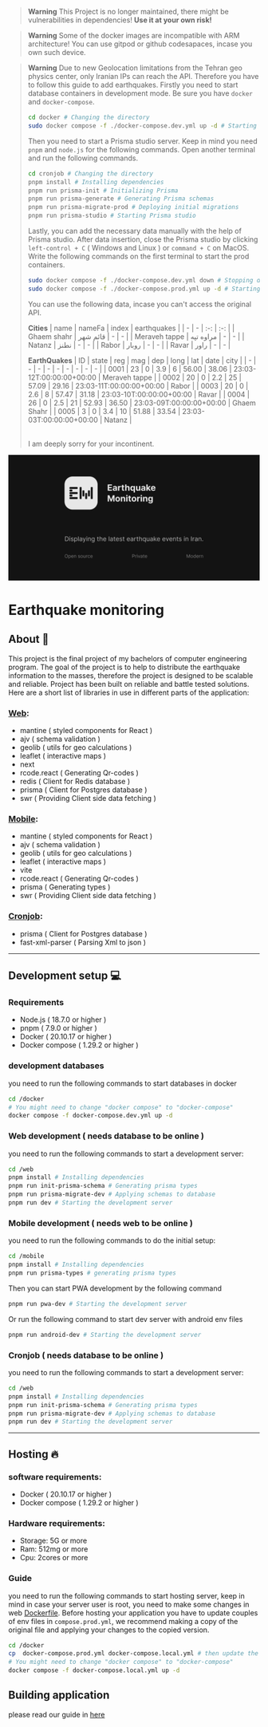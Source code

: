 > **Warning**
> This Project is no longer maintained, there might be vulnerabilities in dependencies!
> **Use it at your own risk!**

> **Warning**
> Some of the docker images are incompatible with ARM architecture! You can use gitpod or github codesapaces, incase you own such device.

> **Warning**
> Due to new Geolocation limitations from the Tehran geo physics center, only Iranian IPs can reach the API. 
> Therefore you have to follow this guide to add earthquakes. 
> Firstly you need to start database containers in development mode. 
> Be sure you have `docker` and `docker-compose`.
> 
> ```bash
> cd docker # Changing the directory
> sudo docker compose -f ./docker-compose.dev.yml up -d # Starting docker containers
> ```
>
> Then you need to start a Prisma studio server. 
> Keep in mind you need `pnpm` and `node.js` for the following commands. 
> Open another terminal and run the following commands.
> 
> ```bash
> cd cronjob # Changing the directory
> pnpm install # Installing dependencies 
> pnpm run prisma-init # Initializing Prisma 
> pnpm run prisma-generate # Generating Prisma schemas
> pnpm run prisma-migrate-prod # Deploying initial migrations
> pnpm run prisma-studio # Starting Prisma studio
> ```
> 
> Lastly, you can add the necessary data manually with the help of Prisma studio. 
> After data insertion, close the Prisma studio by clicking `left-control + C` ( Windows and Linux ) or `command + C` on MacOS. 
> Write the following commands on the first terminal to start the prod containers.
> 
> ```bash
> sudo docker compose -f ./docker-compose.dev.yml down # Stopping development containers
> sudo docker compose -f ./docker-compose.prod.yml up -d # Starting production containers
> ```
> 
> You can use the following data, incase you can't access the original API.
> <br>
> 
> **Cities**
> | name | nameFa | index | earthquakes |
> | - | - | :-: | :-: |
> | Ghaem shahr | قائم شهر | - | - |
> | Meraveh tappe | مراوه تپه | - | - |
> | Natanz | نطنز | - | - |
> | Rabor | روبار | - | - |
> | Ravar | راور | - | - |
>
> **EarthQuakes**
> | ID | state | reg | mag | dep | long | lat | date | city |
> | - | - | - | - | - | - | - | - | - |
> | 0001 | 23 | 0 | 3.9 | 6 | 56.00 | 38.06 | 23:03-12T:00:00:00+00:00 | Meraveh tappe |
> | 0002 | 20 | 0 | 2.2 | 25 | 57.09 | 29.16 | 23:03-11T:00:00:00+00:00 | Rabor |
> | 0003 | 20 | 0 | 2.6 | 8 | 57.47 | 31.18 | 23:03-10T:00:00:00+00:00 | Ravar |
> | 0004 | 26 | 0 | 2.5 | 21 | 52.93 | 36.50 | 23:03-09T:00:00:00+00:00 | Ghaem Shahr |
> | 0005 | 3 | 0 | 3.4 | 10 | 51.88 | 33.54 | 23:03-03T:00:00:00+00:00 | Natanz |
>
> <br>
> I am deeply sorry for your incontinent.

![Banner](./banner.png)

# Earthquake monitoring

## About 🪪
This project is the final project of my bachelors of computer engineering program. The goal of the project is to help to distribute the earthquake information to the masses, therefore the project is designed to be scalable and reliable. Project has been built on reliable and battle tested solutions. Here are a short list of libraries in use in different parts of the application:

### [Web](./web):
- mantine ( styled components for React )
- ajv ( schema validation )
- geolib ( utils for geo calculations )
- leaflet	( interactive maps )
- next
- rcode.react ( Generating Qr-codes )
- redis ( Client for Redis database )
- prisma ( Client for Postgres database )
- swr ( Providing Client side data fetching )

### [Mobile](./mobile):
- mantine ( styled components for React )
- ajv ( schema validation )
- geolib ( utils for geo calculations )
- leaflet	( interactive maps )
- vite
- rcode.react ( Generating Qr-codes )
- prisma ( Generating types )
- swr ( Providing Client side data fetching )

### [Cronjob](./cronjob):
- prisma ( Client for Postgres database )
- fast-xml-parser ( Parsing Xml to json )

---

## Development setup 💻

### Requirements
- Node.js ( 18.7.0 or higher )
- pnpm ( 7.9.0 or higher )
- Docker ( 20.10.17 or higher )
- Docker compose ( 1.29.2 or higher )

### development databases
you need to run the following commands to start databases in docker
```bash
cd /docker
# You might need to change "docker compose" to "docker-compose"
docker compose -f docker-compose.dev.yml up -d
```

### Web development ( needs database to be online )
you need to run the following commands to start a development server:
```bash
cd /web
pnpm install # Installing dependencies
pnpm run init-prisma-schema # Generating prisma types
pnpm run prisma-migrate-dev # Applying schemas to database
pnpm run dev # Starting the development server
```

### Mobile development ( needs web to be online )
you need to run the following commands to do the initial setup:
```bash
cd /mobile
pnpm install # Installing dependencies
pnpm run prisma-types # generating prisma types
```

Then you can start PWA development by the following command
```bash
pnpm run pwa-dev # Starting the development server
```
Or run the following command to start dev server with android env files
```bash
pnpm run android-dev # Starting the development server
```

### Cronjob ( needs database to be online )
you need to run the following commands to start a development server:
```bash
cd /web
pnpm install # Installing dependencies
pnpm run init-prisma-schema # Generating prisma types
pnpm run prisma-migrate-dev # Applying schemas to database
pnpm run dev # Starting the development server
```

---

## Hosting 🔥

### software requirements:
- Docker ( 20.10.17 or higher )
- Docker compose ( 1.29.2 or higher )

### Hardware requirements:
- Storage: 5G or more
- Ram: 512mg or more
- Cpu: 2cores or more

### Guide
you need to run the following commands to start hosting server, keep in mind in case your server user is root, you need to make some changes in web [Dockerfile](./web/Dockerfile). Before hosting your application you have to update couples of env files in `compose.prod.yml`, we recommend making a copy of the original file and applying your changes to the copied version.
```bash
cd /docker
cp  docker-compose.prod.yml docker-compose.local.yml # then update the new file and add your env files
# You might need to change "docker compose" to "docker-compose"
docker compose -f docker-compose.local.yml up -d
```

## Building application
please read our guide in [here](./app/README.md)
